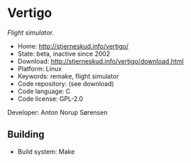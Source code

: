 # Vertigo

_Flight simulator._

- Home: http://stjerneskud.info/vertigo/
- State: beta, inactive since 2002
- Download: http://stjerneskud.info/vertigo/download.html
- Platform: Linux
- Keywords: remake, flight simulator
- Code repository: (see download)
- Code language: C
- Code license: GPL-2.0

Developer: Anton Norup Sørensen

## Building

- Build system: Make